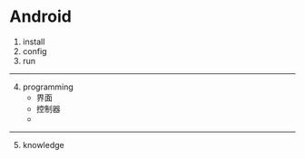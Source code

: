 # Android

1. install
2. config
3. run
---
4. programming
    - 界面
    - 控制器
    - 
---
5. knowledge